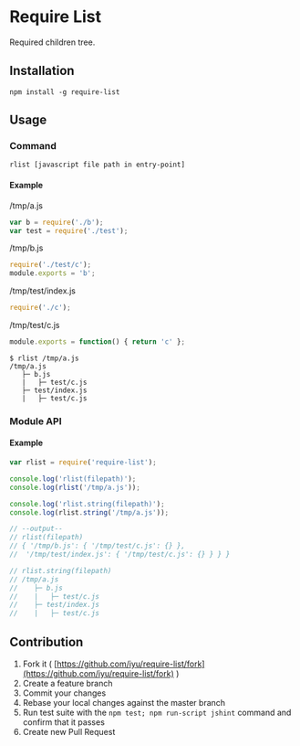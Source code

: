 Require List
==========

Required children tree.

## Installation
```
npm install -g require-list
```

## Usage
### Command
```
rlist [javascript file path in entry-point]
```
#### Example
/tmp/a.js
```javascript
var b = require('./b');
var test = require('./test');
```

/tmp/b.js
```javascript
require('./test/c');
module.exports = 'b';
```

/tmp/test/index.js
```javascript
require('./c');
```

/tmp/test/c.js
```javascript
module.exports = function() { return 'c' };
```

```
$ rlist /tmp/a.js
/tmp/a.js
   ├─ b.js
   |   ├─ test/c.js
   ├─ test/index.js
   |   ├─ test/c.js
```

### Module API
#### Example
```javascript
var rlist = require('require-list');

console.log('rlist(filepath)');
console.log(rlist('/tmp/a.js'));

console.log('rlist.string(filepath)');
console.log(rlist.string('/tmp/a.js'));

// --output--
// rlist(filepath)
// { '/tmp/b.js': { '/tmp/test/c.js': {} },
//  '/tmp/test/index.js': { '/tmp/test/c.js': {} } } }

// rlist.string(filepath)
// /tmp/a.js
//    ├─ b.js
//    |   ├─ test/c.js
//    ├─ test/index.js
//    |   ├─ test/c.js
```

## Contribution
1. Fork it ( [https://github.com/iyu/require-list/fork](https://github.com/iyu/require-list/fork) )
2. Create a feature branch
3. Commit your changes
4. Rebase your local changes against the master branch
5. Run test suite with the `npm test; npm run-script jshint` command and confirm that it passes
5. Create new Pull Request
